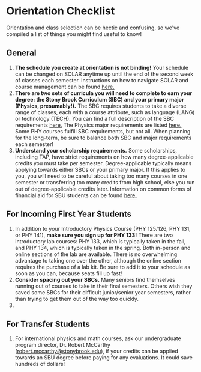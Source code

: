 # Orientation Checklist

Orientation and class selection can be hectic and confusing, so we've compiled a list of things you might find useful to know!

## General
1. **The schedule you create at orientation is not binding!** Your schedule can be changed on SOLAR anytime up until the end of the second week of classes each semester. Instructions on how to navigate SOLAR and course management can be found [here.](https://it.stonybrook.edu/services/solar/solar-for-students)
2. **There are two sets of curricula you will need to complete to earn your degree: the Stony Brook Curriculum (SBC) and your primary major (Physics, presumably!).** The SBC requires students to take a diverse range of classes, each with a course attribute, such as language (LANG) or technology (TECH). You can find a full description of the SBC requirements [here.](https://www.stonybrook.edu/sb/bulletin/current/policiesandregulations/degree_requirements/categoriesandlearningoutcomes.php) The Physics major requirements are listed [here.](https://www.stonybrook.edu/sb/bulletin/current/academicprograms/phy/degreesandrequirements.php) Some PHY courses fulfill SBC requirements, but not all. When planning for the long-term, be sure to balance both SBC and major requirements each semester!
3. **Understand your scholarship requirements.** Some scholarships, including TAP, have strict requirements on how many degree-applicable credits you must take per semester. Degree-applicable typically means applying towards either SBCs or your primary major. If this applies to you, you will need to be careful about taking too many courses in one semester or transferring too many credits from high school, else you run out of degree-applicable credits later. Information on common forms of financial aid for SBU students can be found [here.](https://www.stonybrook.edu/commcms/finaid/undergraduate/types_of_aid/)

## For Incoming First Year Students

1. In addition to your Introductory Physics Course (PHY 125/126, PHY 131, or PHY 141), **make sure you sign up for PHY 133!** There are two introductory lab courses: PHY 133, which is typically taken in the fall, and PHY 134, which is typically taken in the spring. Both in-person and online sections of the lab are available. There is no overwhelming advantage to taking one over the other, although the online section requires the purchase of a lab kit. Be sure to add it to your schedule as soon as you can, because seats fill up fast!
2. **Consider spacing out your SBCs.** Many seniors find themselves running out of courses to take in their final semesters. Others wish they saved some SBCs for their difficult junior/senior year semesters, rather than trying to get them out of the way too quickly.
3.

## For Transfer Students

1. For international physics and math courses, ask our undergraduate program director, Dr. Robert McCarthy (robert.mccarthy@stonybrook.edu), if your credits can be applied towards an SBU degree before paying for any evaluations. It could save hundreds of dollars!
